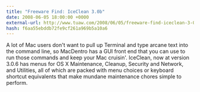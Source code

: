 ```yaml
---
title: "Freeware Find: IceClean 3.0b"
date: 2008-06-05 18:00:00 +0000
external-url: http://www.tuaw.com/2008/06/05/freeware-find-iceclean-3-0b/
hash: f6aa55ebddb72fe9cf261a969b5a10a6
---
```


A lot of Mac users don't want to pull up Terminal and type arcane text into the command line, so MacDentro has a GUI front end that you can use to run those commands and keep your Mac cruisin'. IceClean, now at version 3.0.6 has menus for OS X Maintenance, Cleanup, Security and Network, and Utilities, all of which are packed with menu choices or keyboard shortcut equivalents that make mundane maintenance chores simple to perform.

